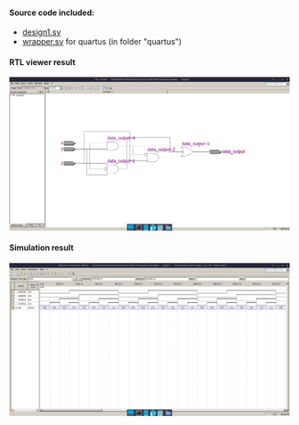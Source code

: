 #### Source code included:
- [design1.sv](./design1.sv)
- [wrapper.sv](./quartus/wrapper.sv) for quartus (in folder "quartus")

#### RTL viewer result

![RTL_viewer_result](./images/RTL_viewer_result.png)

#### Simulation result

![](./images/simulation_result.png)
